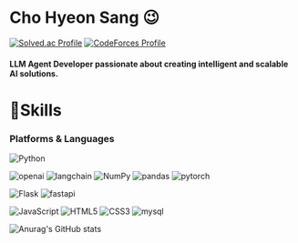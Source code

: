 # Cho Hyeon Sang 😉

[![Solved.ac Profile](http://mazassumnida.wtf/api/v2/generate_badge?boj=kyr778)](https://solved.ac/kyr778/)
[![CodeForces Profile](https://cf.leed.at?id=kyr778)](https://codeforces.com/profile/kyr778)
#### LLM Agent Developer passionate about creating intelligent and scalable AI solutions.

# 💪Skills
### Platforms & Languages
![Python](https://img.shields.io/badge/Python-3776AB.svg?&style=for-the-badge&logo=Python&logoColor=white)

![openai](https://img.shields.io/badge/openai-412991.svg?&style=for-the-badge&logo=openai&logoColor=white)
![langchain](https://img.shields.io/badge/langchain-1C3C3C.svg?&style=for-the-badge&logo=langchain&logoColor=white)
![NumPy](https://img.shields.io/badge/NumPy-013243.svg?&style=for-the-badge&logo=NumPy&logoColor=white)
![pandas](https://img.shields.io/badge/pandas-150458.svg?&style=for-the-badge&logo=pandas&logoColor=white)
![pytorch](https://img.shields.io/badge/pytorch-EE4C2C.svg?&style=for-the-badge&logo=pytorch&logoColor=white)

![Flask](https://img.shields.io/badge/Flask-000000.svg?&style=for-the-badge&logo=Flask&logoColor=white)
![fastapi](https://img.shields.io/badge/fastapi-009688.svg?&style=for-the-badge&logo=fastapi&logoColor=white)

![JavaScript](https://img.shields.io/badge/JavaScript-F7DF1E.svg?&style=for-the-badge&logo=JavaScript&logoColor=white)
![HTML5](https://img.shields.io/badge/HTML5-E34F26.svg?&style=for-the-badge&logo=HTML5&logoColor=white)
![CSS3](https://img.shields.io/badge/CSS3-1572B6.svg?&style=for-the-badge&logo=CSS3&logoColor=white)
![mysql](https://img.shields.io/badge/mysql-4479A1.svg?&style=for-the-badge&logo=mysql&logoColor=white)

![Anurag's GitHub stats](https://github-readme-stats.vercel.app/api?username=hyeonsang010716&count_private=true&hide=contribs&show_icons=true&theme=merko)
